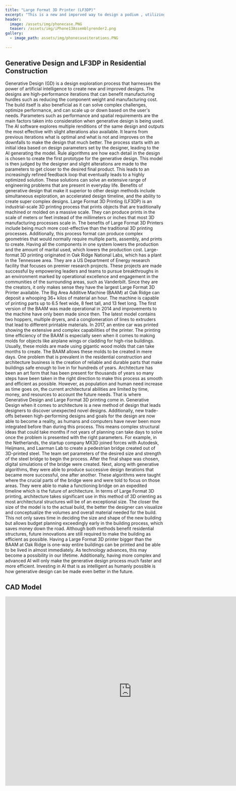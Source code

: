 ```yaml
---
title: "Large Format 3D Printer (LF3DP)"
excerpt: "This is a new and imporved way to design a podium , utilizing generative design"
header:
  image: /assets/img/phonecase.PNG
  teaser: /assets/img/iPhone13Assemblyrender2.png
gallery:
  - image_path: assets/img/phonecaseiterations.PNG
   
---
```


## Generative Design and LF3DP in Residential Construction
Generative Design (GD) is a design exploration process that harnesses the power of artificial intelligence to create new and improved designs. The designs are high-performance iterations that can benefit manufacturing hurdles such as reducing the component weight and manufacturing cost. The build itself is also beneficial as it can solve complex challenges, optimize performance, and can scale up or down based on the user's needs. Parameters such as performance and spatial requirements are the main factors taken into consideration when generative design is being used. The AI software explores multiple renditions of the same design and outputs the most effective with slight alterations also available. It learns from previous iterations what is optimal and what is not and improves on the downfalls to make the design that much better. The process starts with an initial idea based on design parameters set by the designer, leading to the AI generating the model. Rule algorithms are how each detail in the design is chosen to create the first prototype for the generative design. This model is then judged by the designer and slight alterations are made to the parameters to get closer to the desired final product. This leads to an increasingly refined feedback loop that eventually leads to a highly optimized solution. These solutions can solve an extensive range of engineering problems that are present in everyday life. Benefits of generative design that make it superior to other design methods include simultaneous exploration, an accelerated design timeline, and the ability to create super complex designs.
Large Format 3D Printing (LF3DP) is an industrial-scale 3D printing process that prints objects that are traditionally machined or molded on a massive scale. They can produce prints in the scale of meters or feet instead of the millimeters or inches that most 3D manufacturing processes scale in. The benefits of Large Format 3D Printers include being much more cost-effective than the traditional 3D printing processes. Additionally, this process format can produce complex geometries that would normally require multiple parts, assembly, and prints to create. Having all the components in one system lowers the production and the amount of marital used, which lowers the production cost. Large-format 3D printing originated in Oak Ridge National Labs, which has a plant in the Tennessee area. They are a US Department of Energy research facility that focuses on premier research projects. These projects are made successful by empowering leaders and teams to pursue breakthroughs in an environment marked by operational excellence and engagement in the communities of the surrounding areas, such as Vanderbilt. Since they are the creators, it only makes sense they have the largest Large Format 3D Printer available. The Big Area Additive Machine (BAAM) at Oak Ridge can deposit a whooping 36+ kilos of material an hour. The machine is capable of printing parts up to 6.5 feet wide, 8 feet tall, and 13 feet long. The first version of the BAAM was made operational in 2014 and improvements to the machine have only been made since then. The latest model contains two hoppers, multiple dryers, and a conglomeration of lines to extruders that lead to different printable materials. In 2017, an entire car was printed showing the extensive and complex capabilities of the printer. The printing time efficiency of the BAAM is especially seen when it comes to making molds for objects like airplane wings or cladding for high-rise buildings. Usually, these molds are made using gigantic wood molds that can take months to create. The BAAM allows these molds to be created in mere days.
One problem that is prevalent in the residential construction and architecture business is the creation of reliable and durable parts that make buildings safe enough to live in for hundreds of years. Architecture has been an art form that has been present for thousands of years so many steps have been taken in the right direction to make this process as smooth and efficient as possible. However, as population and human need increase as time goes on, the current architectural abilities are limited by time, money, and resources to account the future needs. That is where Generative Design and Large Format 3D printing come in. Generative Design when it comes to architecture is a new method of design that leads designers to discover unexpected novel designs. Additionally, new trade-offs between high-performing designs and goals for the design are now able to become a reality, as humans and computers have never been more integrated before than during this process. This means complex structural ideas that could take months if not years of planning can take days to solve once the problem is presented with the right parameters. For example, in the Netherlands, the startup company MX3D joined forces with Autodesk, Heijmans, and Laarman Lab to create a pedestrian bridge created out of 3D-printed steel. The team set parameters of the desired size and strength of the steel bridge to begin the process. After the final shape was chosen, digital simulations of the bridge were created. Next, along with generative algorithms, they were able to produce successive design iterations that became more successful, one after another. These algorithms were taught where the crucial parts of the bridge were and were told to focus on those areas. They were able to make a functioning bridge on an expedited timeline which is the future of architecture. In terms of Large Format 3D printing, architecture takes significant use in this method of 3D orienting as most architectural structures will be of an exceptional size. The closer the size of the model is to the actual build, the better the designer can visualize and conceptualize the volumes and overall material needed for the build. This not only saves time in deciding the size and shape of the new building but allows budget planning exceedingly early in the building process, which saves money down the road. Although both methods benefit residential structures, future innovations are still required to make the building as efficient as possible. Having a Large Format 3D printer bigger than the BAAM at Oak Ridge is one-way entire buildings can be printed and be able to be lived in almost immediately. As technology advances, this may become a possibility in our lifetime. Additionally, having more complex and advanced AI will only make the generative design process much faster and more efficient. Investing in AI that is as intelligent as humanly possible is how generative design can be made even better in the future.

## CAD Model
<iframe src="https://vanderbilt643.autodesk360.com/shares/public/SH512d4QTec90decfa6e5381a356bd818587?mode=embed" width="800" height="600" allowfullscreen="true" webkitallowfullscreen="true" mozallowfullscreen="true"  frameborder="0"></iframe>
